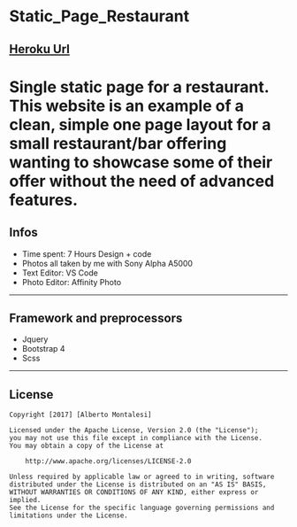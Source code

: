 # **Static_Page_Restaurant**
## [Heroku Url](https://soyo-bar.herokuapp.com/index.html)
Single static page for a restaurant.
This website is an example of a clean, simple one page layout for a small restaurant/bar offering wanting to showcase some of their offer without the need of advanced features.
===================================
## Infos
- Time spent: 7 Hours Design + code
- Photos all taken by me with Sony Alpha A5000
- Text Editor: VS Code
- Photo Editor: Affinity Photo
---
## Framework and preprocessors
- Jquery
- Bootstrap 4
- Scss
---
## License

    Copyright [2017] [Alberto Montalesi]

    Licensed under the Apache License, Version 2.0 (the "License");
    you may not use this file except in compliance with the License.
    You may obtain a copy of the License at

        http://www.apache.org/licenses/LICENSE-2.0

    Unless required by applicable law or agreed to in writing, software
    distributed under the License is distributed on an "AS IS" BASIS,
    WITHOUT WARRANTIES OR CONDITIONS OF ANY KIND, either express or implied.
    See the License for the specific language governing permissions and
    limitations under the License.